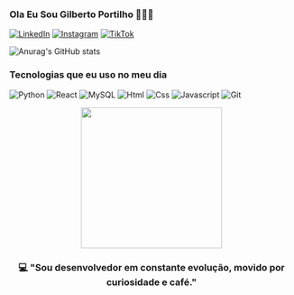 ### Ola Eu Sou Gilberto Portilho 👩🏽‍💻

<style>
    .image{
        text-align:center;
    }

    .text{
        text-align:center;
    }
    </style>


[![LinkedIn](https://img.shields.io/badge/linkedin-%230077B5.svg?style=for-the-badge&logo=linkedin&logoColor=white)](https://www.linkedin.com/in/gilbertoportilho/)
[![Instagram](https://img.shields.io/badge/Instagram-FF0069.svg?style=for-the-badge&logo=Instagram&logoColor=white)](https://www.instagram.com/umpequenoprogramador01/)
[![TikTok](https://img.shields.io/badge/TikTok-000000.svg?style=for-the-badge&logo=TikTok&logoColor=white)]()



![Anurag's GitHub stats](https://github-readme-stats.vercel.app/api?username=GilbertoPortilho&hide=contribs,prs&theme=tokyonight)



### Tecnologias que eu uso no meu dia
![Python](https://img.shields.io/badge/Python-3776AB.svg?style=for-the-badge&logo=Python&logoColor=white)
![React](https://img.shields.io/badge/React-61DAFB.svg?style=for-the-badge&logo=React&logoColor=black)
![MySQL](https://img.shields.io/badge/MySQL-4479A1.svg?style=for-the-badge&logo=MySQL&logoColor=white)
![Html](https://img.shields.io/badge/HTML5-E34F26.svg?style=for-the-badge&logo=HTML5&logoColor=white)
![Css](https://img.shields.io/badge/CSS3-1572B6.svg?style=for-the-badge&logo=CSS3&logoColor=white)
![Javascript](https://img.shields.io/badge/JavaScript-F7DF1E.svg?style=for-the-badge&logo=JavaScript&logoColor=black)
![Git](https://img.shields.io/badge/Git-F05032.svg?style=for-the-badge&logo=Git&logoColor=white)



<div class="image">
<img src="https://media.giphy.com/media/jBOOXxSJfG8kqMxT11/giphy.gif?cid=ecf05e47252lraz9ju54sbx6itga5gnxhw93k1ajvuukf906&ep=v1_gifs_search&rid=giphy.gif&ct=g" width=250>

</div>

<div class="text">
<h3>💻 "Sou desenvolvedor em constante evolução, movido por curiosidade e café."
</h3>
</div>



